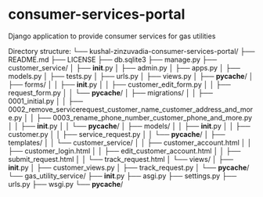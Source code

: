 # consumer-services-portal
Django application to provide consumer services for gas utilities

Directory structure:
└── kushal-zinzuvadia-consumer-services-portal/
    ├── README.md
    ├── LICENSE
    ├── db.sqlite3
    ├── manage.py
    ├── customer_service/
    │   ├── __init__.py
    │   ├── admin.py
    │   ├── apps.py
    │   ├── models.py
    │   ├── tests.py
    │   ├── urls.py
    │   ├── views.py
    │   ├── __pycache__/
    │   ├── forms/
    │   │   ├── __init__.py
    │   │   ├── customer_edit_form.py
    │   │   ├── request_form.py
    │   │   └── __pycache__/
    │   ├── migrations/
    │   │   ├── 0001_initial.py
    │   │   ├── 0002_remove_servicerequest_customer_name_customer_address_and_more.py
    │   │   ├── 0003_rename_phone_number_customer_phone_and_more.py
    │   │   ├── __init__.py
    │   │   └── __pycache__/
    │   ├── models/
    │   │   ├── __init__.py
    │   │   ├── customer.py
    │   │   ├── service_request.py
    │   │   └── __pycache__/
    │   ├── templates/
    │   │   └── customer_service/
    │   │       ├── customer_account.html
    │   │       ├── customer_login.html
    │   │       ├── edit_customer_account.html
    │   │       ├── submit_request.html
    │   │       └── track_request.html
    │   └── views/
    │       ├── __init__.py
    │       ├── customer_views.py
    │       ├── track_request.py
    │       └── __pycache__/
    └── gas_utility_service/
        ├── __init__.py
        ├── asgi.py
        ├── settings.py
        ├── urls.py
        ├── wsgi.py
        └── __pycache__/